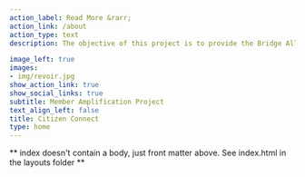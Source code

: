 ```yaml
---
action_label: Read More &rarr;
action_link: /about
action_type: text
description: The objective of this project is to provide the Bridge Alliance Education Fund with a   solid  foundation to begin the next phase of their work in amplifying its’ member voices across         initiatives. One of the newest initiatives, Citizen Connect, has been operating for one year and is     ready to scale their presence. We have provided an analysis of the existing communication and member amplification programs, strategies to use this information to create an effective plan, and resources to assist them with the growth of their initiative.

image_left: true
images:
- img/revoir.jpg
show_action_link: true
show_social_links: true
subtitle: Member Amplification Project
text_align_left: false
title: Citizen Connect
type: home
---
```


** index doesn't contain a body, just front matter above.
See index.html in the layouts folder **
